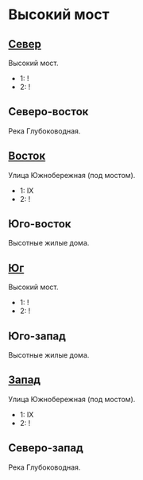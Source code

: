 # Высокий мост

## [Север](./540110.md)

Высокий мост.

* 1:    !
* 2:    !

## Северо-восток

Река Глубоководная.

## [Восток](./570120.md)

Улица Южнобережная (под мостом).

* 1:    IX
* 2:    !

## Юго-восток

Высотные жилые дома.

## [Юг](./540130.md)

Высокий мост.

* 1:    !
* 2:    !

## Юго-запад

Высотные жилые дома.

## [Запад](./520120.md)

Улица Южнобережная (под мостом).

* 1:    IX
* 2:    !

## Северо-запад

Река Глубоководная.

